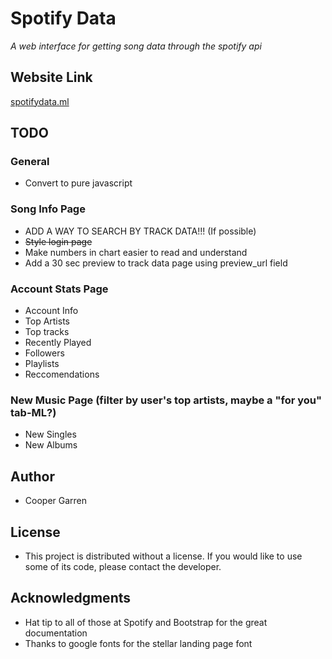 # Spotify Data

*A web interface for getting song data through the spotify api*

## Website Link
[spotifydata.ml](https://spotifydata.ml/)

## TODO
### General
* Convert to pure javascript
### Song Info Page
* ADD A WAY TO SEARCH BY TRACK DATA!!! (If possible)
* ~~Style login page~~
* Make numbers in chart easier to read and understand
* Add a 30 sec preview to track data page using preview_url field
### Account Stats Page
* Account Info
* Top Artists
* Top tracks
* Recently Played
* Followers
* Playlists
* Reccomendations
### New Music Page (filter by user's top artists, maybe a "for you" tab-ML?)
* New Singles
* New Albums

## Author

* Cooper Garren

## License

* This project is distributed without a license. If you would like to use some of its code, please contact the developer.

## Acknowledgments

* Hat tip to all of those at Spotify and Bootstrap for the great documentation
* Thanks to google fonts for the stellar landing page font
